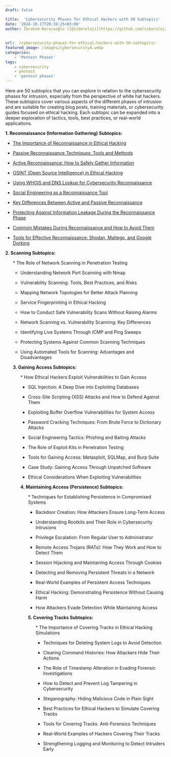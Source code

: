 ```yaml
---
draft: false

title:  'Cybersecurity Phases for Ethical Hackers with 50 Subtopics'
date: '2024-10-17T20:38:25+03:00'
author: İbrahim Korucuoğlu ([@siberoloji](https://github.com/siberoloji))
 
 
url:  /cybersecurity-phases-for-ethical-hackers-with-50-subtopics/ 
featured_image: /images/cybersecurity4.webp
categories:
    - 'Pentest Phases'
tags:
    - cybersecurity
    - pentest
    - 'pentest phases'
---
```



Here are 50 subtopics that you can explore in relation to the cybersecurity phases for intrusion, especially from the perspective of white hat hackers. These subtopics cover various aspects of the different phases of intrusion and are suitable for creating blog posts, training materials, or cybersecurity guides focused on ethical hacking. Each subtopic can be expanded into a deeper exploration of tactics, tools, best practices, or real-world applications.



**1. Reconnaissance (Information Gathering) Subtopics:**


* <a href="https://www.siberoloji.com/the-importance-of-reconnaissance-in-ethical-hacking/">The Importance of Reconnaissance in Ethical Hacking</a>

* <a href="https://www.siberoloji.com/passive-reconnaissance-techniques-tools-and-methods/">Passive Reconnaissance Techniques: Tools and Methods</a>

* <a href="https://www.siberoloji.com/active-reconnaissance-how-to-safely-gather-information/">Active Reconnaissance: How to Safely Gather Information</a>

* <a href="https://www.siberoloji.com/list-of-the-100-osint-topics-with-subtopics">OSINT (Open Source Intelligence) in Ethical Hacking</a>

* <a href="https://www.siberoloji.com/using-whois-and-dns-lookup-for-cybersecurity-reconnaissance/">Using WHOIS and DNS Lookup for Cybersecurity Reconnaissance</a>

* <a href="https://www.siberoloji.com/social-engineering-as-a-reconnaissance-tool-a-key-component-in-cybersecurity/">Social Engineering as a Reconnaissance Tool</a>

* <a href="https://www.siberoloji.com/key-differences-between-active-and-passive-reconnaissance/">Key Differences Between Active and Passive Reconnaissance</a>

* <a href="https://www.siberoloji.com/protecting-against-information-leakage-during-the-reconnaissance-phase/">Protecting Against Information Leakage During the Reconnaissance Phase</a>

* <a href="https://www.siberoloji.com/common-mistakes-during-reconnaissance-and-how-to-avoid-them/">Common Mistakes During Reconnaissance and How to Avoid Them</a>

* <a href="https://www.siberoloji.com/tools-for-effective-reconnaissance-shodan-maltego-and-google-dorking/">Tools for Effective Reconnaissance: Shodan, Maltego, and Google Dorking</a>




**2. Scanning Subtopics:**


<!-- wp:list {"ordered":true,"start":11} -->
<ol start="11" class="wp-block-list">* The Role of Network Scanning in Penetration Testing

* Understanding Network Port Scanning with Nmap

* Vulnerability Scanning: Tools, Best Practices, and Risks

* Mapping Network Topologies for Better Attack Planning

* Service Fingerprinting in Ethical Hacking

* How to Conduct Safe Vulnerability Scans Without Raising Alarms

* Network Scanning vs. Vulnerability Scanning: Key Differences

* Identifying Live Systems Through ICMP and Ping Sweeps

* Protecting Systems Against Common Scanning Techniques

* Using Automated Tools for Scanning: Advantages and Disadvantages




**3. Gaining Access Subtopics:**


<!-- wp:list {"ordered":true,"start":21} -->
<ol start="21" class="wp-block-list">* How Ethical Hackers Exploit Vulnerabilities to Gain Access

* SQL Injection: A Deep Dive into Exploiting Databases

* Cross-Site Scripting (XSS) Attacks and How to Defend Against Them

* Exploiting Buffer Overflow Vulnerabilities for System Access

* Password Cracking Techniques: From Brute Force to Dictionary Attacks

* Social Engineering Tactics: Phishing and Baiting Attacks

* The Role of Exploit Kits in Penetration Testing

* Tools for Gaining Access: Metasploit, SQLMap, and Burp Suite

* Case Study: Gaining Access Through Unpatched Software

* Ethical Considerations When Exploiting Vulnerabilities




**4. Maintaining Access (Persistence) Subtopics:**


<!-- wp:list {"ordered":true,"start":31} -->
<ol start="31" class="wp-block-list">* Techniques for Establishing Persistence in Compromised Systems

* Backdoor Creation: How Attackers Ensure Long-Term Access

* Understanding Rootkits and Their Role in Cybersecurity Intrusions

* Privilege Escalation: From Regular User to Administrator

* Remote Access Trojans (RATs): How They Work and How to Detect Them

* Session Hijacking and Maintaining Access Through Cookies

* Detecting and Removing Persistent Threats in a Network

* Real-World Examples of Persistent Access Techniques

* Ethical Hacking: Demonstrating Persistence Without Causing Harm

* How Attackers Evade Detection While Maintaining Access




**5. Covering Tracks Subtopics:**


<!-- wp:list {"ordered":true,"start":41} -->
<ol start="41" class="wp-block-list">* The Importance of Covering Tracks in Ethical Hacking Simulations

* Techniques for Deleting System Logs to Avoid Detection

* Clearing Command Histories: How Attackers Hide Their Actions

* The Role of Timestamp Alteration in Evading Forensic Investigations

* How to Detect and Prevent Log Tampering in Cybersecurity

* Steganography: Hiding Malicious Code in Plain Sight

* Best Practices for Ethical Hackers to Simulate Covering Tracks

* Tools for Covering Tracks: Anti-Forensics Techniques

* Real-World Examples of Hackers Covering Their Tracks

* Strengthening Logging and Monitoring to Detect Intruders Early

